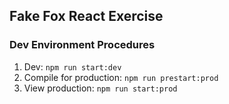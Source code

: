 ## Fake Fox React Exercise 

### Dev Environment Procedures

1. Dev: `npm run start:dev`
2. Compile for production: `npm run prestart:prod`
3. View production: `npm run start:prod`

